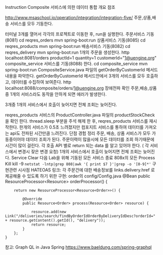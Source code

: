 Instruction
Composite 서비스에 의한 데이터 통합
개요 참조

http://www.msaschool.io/operation/integration/integration-five/
주문,상품,배송 서비스를 모두 기동한다.

터미널 3개를 열어서 각각의 프로젝트로 이동한 후, run을 실행한다.
주문서비스 기동(8081)
cd reqres_orders
mvn spring-boot:run
상품서비스 기동(8085)
cd reqres_products
mvn spring-boot:run
배송서비스 기동(8082)
cd reqres_delivery
mvn spring-boot:run
1개의 주문을 생성한다.
http localhost:8081/orders productId=1 quantity=1 customerId="1@uengine.org"
composite_service 서비스를 기동(8088) 한다.
cd composite_service
mvn spring-boot:run
CompositeService.java 파일의 getOrderByCustomerId 메서드 내용을 파악한다.
getOrderByCustomerId 메서드안에서 3개의 서비스를 모두 호출하고, 데이터를 수집하여 보여준다.
http localhost:8088/composite/orders/1@uengine.org
장애전파 확인
주문,배송,상품중 1개의 서비스라도 동작을 안하게 되면 에러가 발생한다.

3개중 1개의 서비스에서 호출이 늦어지면 전체 조회는 늦어진다.

reqres_products 서비스의 ProductController.java 파일의 productStockCheck 을 확인 한다.
thread.sleep 부분을 주석 해제 한 후, reqres_products 서비스를 재시작한다.
한개의 서비스가 0.5초 느려졌지만 컴포지트 서비스를 통하여 데이터를 가져오는 api도 전파된 시간만큼 느려진다.
단점 경험 정리
주문, 배송, 상품 서비스가 모두 가동중이어야 데이터 조회가 된다.
주문이력이 많을시에 모든 데이터를 조회 하기때문에 시간이 많이 걸린다.
각 호출 API 별로 return 되는 data 를 알고 있어야 한다. ( 각 서비스에서 변경시 잦은 변경 요청)
1개의 서비스에서 호출이 늦어지면 전체 조회는 늦어진다.
Service Clear
다음 Lab을 위해 기동된 모든 서비스 종료
808x의 모든 Process Kill
kill -9 `netstat -lntp|grep 808|awk '{ print $7 }'|grep -o '[0-9]*'`
구현관련 시사점
HATEOAS 링크: 각 주문건에 대한 배송정보를 links.delivery.href 로 제공해줄 수 있도록 하기 위한 구현:
order의 config/Config.java
	@Bean
	public ResourceProcessor<Resource<Order>> orderProcessor() {

		return new ResourceProcessor<Resource<Order>>() {

			@Override
			public Resource<Order> process(Resource<Order> resource) {

				resource.add(new Link("/deliveries/search/findByOrderIdOrderByDeliveryIdDesc?orderId=" + resource.getContent().getId(), "delivery"));
				return resource;
			}
		};
	}
참고: Graph QL in Java Spring
https://www.baeldung.com/spring-graphql

